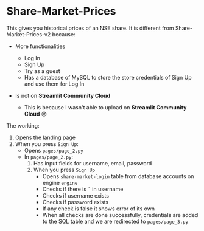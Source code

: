 # Share-Market-Prices
This gives you historical prices of an NSE share. It is different from Share-Market-Prices-v2 because:
- More functionalities
   - Log In
   - Sign Up
   - Try as a guest
   - Has a database of MySQL to store the store credentials of Sign Up and use them for Log In

- Is not on **Streamlit Community Cloud**
   - This is because I wasn't able to upload on **Streamlit Community Cloud** :disappointed:

The working: 
1. Opens the landing page
2. When you press `Sign Up`:
   - Opens `pages/page_2.py`
   - In `pages/page_2.py`:
     1. Has input fields for username, email, password
     2. When you press `Sign Up`
        - Opens `share-market-login` table from database accounts on engine `engine`
        - Checks if there is `` ` `` in username
        - Checks if username exists
        - Checks if password exists
        - If any check is false it shows error of its own
        - When all checks are done successfully, credentials are added to the SQL table and we are redirected to `pages/page_3.py`

